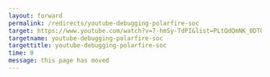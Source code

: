 ```yaml
---
layout: forward
permalink: /redirects/youtube-debugging-polarfire-soc
target: https://www.youtube.com/watch?v=7-hmSy-TdPI&list=PLtQdQmNK_0DTQbyex1Tg_u2KnrSfluAR8
targetname: youtube-debugging-polarfire-soc
targettitle: youtube-debugging-polarfire-soc
time: 0
message: this page has moved
---
```

